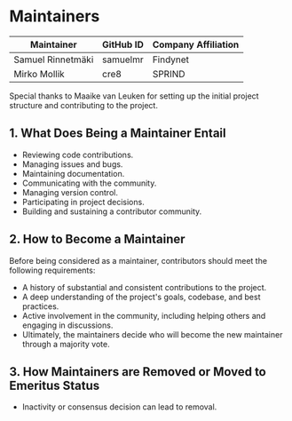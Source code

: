 # Maintainers

| Maintainer        | GitHub ID       | Company Affiliation |
| ----------------- | --------------- | ------------------- |
| Samuel Rinnetmäki | samuelmr        | Findynet            |
| Mirko Mollik      | cre8            | SPRIND              |

Special thanks to Maaike van Leuken for setting up the initial project structure and contributing to the project.

## 1. What Does Being a Maintainer Entail

- Reviewing code contributions.
- Managing issues and bugs.
- Maintaining documentation.
- Communicating with the community.
- Managing version control.
- Participating in project decisions.
- Building and sustaining a contributor community.

## 2. How to Become a Maintainer

Before being considered as a maintainer, contributors should meet the following requirements:

- A history of substantial and consistent contributions to the project.
- A deep understanding of the project's goals, codebase, and best practices.
- Active involvement in the community, including helping others and engaging in discussions.
- Ultimately, the maintainers decide who will become the new maintainer through a majority vote.

## 3. How Maintainers are Removed or Moved to Emeritus Status

- Inactivity or consensus decision can lead to removal.
